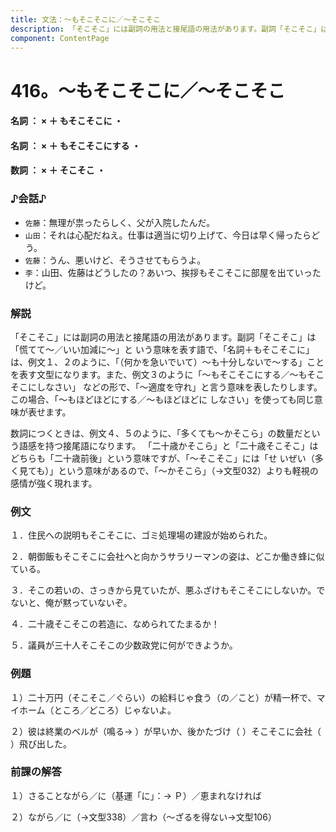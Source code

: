 ```yaml
---
title: 文法：～もそこそこに／～そこそこ
description: 「そこそこ」には副詞の用法と接尾語の用法があります。副詞「そこそこ」は「慌てて～／いい加減に～」と いう意味を表す語で、「名詞＋もそこそこに」は、例文１、２のように、「（何かを急いでいて）～も十分しないで～する」ことを表す文型になります。また、例文３のように「～もそこそこにする／～もそこそこにしなさい」 などの形で、「～適度を守れ」と言う意味を表したりします。この場合、「～もほどほどにする／～もほどほどに しなさい」を使っても同じ意味が表せます。
component: ContentPage
---
```



# 416。～もそこそこに／～そこそこ
#### 名詞 ： × ＋ もそこそこに ・
#### 名詞 ： × ＋ もそこそこにする ・
#### 数詞 ： × ＋ そこそこ ・
### ♪会話♪
- `佐藤`：無理が祟ったらしく、父が入院したんだ。
- `山田`：それは心配だねえ。仕事は適当に切り上げて、今日は早く帰ったらどう。
- `佐藤`：うん、悪いけど、そうさせてもらうよ。
- `李`：山田、佐藤はどうしたの？あいつ、挨拶もそこそこに部屋を出ていったけど。
### 解説
「そこそこ」には副詞の用法と接尾語の用法があります。副詞「そこそこ」は「慌てて～／いい加減に～」と いう意味を表す語で、「名詞＋もそこそこに」は、例文１、２のように、「（何かを急いでいて）～も十分しないで～する」ことを表す文型になります。また、例文３のように「～もそこそこにする／～もそこそこにしなさい」 などの形で、「～適度を守れ」と言う意味を表したりします。この場合、「～もほどほどにする／～もほどほどに しなさい」を使っても同じ意味が表せます。

数詞につくときは、例文４、５のように、「多くても～かそこら」の数量だという語感を持つ接尾語になります。 「二十歳かそこら」と「二十歳そこそこ」はどちらも「二十歳前後」という意味ですが、「～そこそこ」には「せ いぜい（多く見ても）」という意味があるので、「～かそこら」（→文型032）よりも軽視の感情が強く現れます。
### 例文
１．住民への説明もそこそこに、ゴミ処理場の建設が始められた。

２．朝御飯もそこそこに会社へと向かうサラリーマンの姿は、どこか働き蜂に似ている。

３．そこの若いの、さっきから見ていたが、悪ふざけもそこそこにしないか。でないと、俺が黙っていないぞ。

４．二十歳そこそこの若造に、なめられてたまるか！

５．議員が三十人そこそこの少数政党に何ができようか。
### 例題
１）二十万円（そこそこ／ぐらい）の給料じゃ食う（の／こと）が精一杯で、マイホーム（ところ／どころ）じゃないよ。

２）彼は終業のベルが（鳴る→ ）が早いか、後かたづけ（ ）そこそこに会社（ ）飛び出した。
### 前課の解答
１）さることながら／に（基運「に」：→ Ｐ）／恵まれなければ

２）ながら／に（→文型338）／言わ（～ざるを得ない→文型106）
